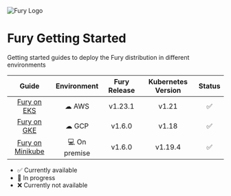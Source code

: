 ![Fury Logo](./utils/images/fury_logo.png)

# Fury Getting Started

Getting started guides to deploy the Fury distribution in different environments

|                     Guide                      |  Environment  | Fury Release | Kubernetes Version |  Status            |
|:----------------------------------------------:|:-------------:|:------------:|:------------------:|:------------------:|
|      [Fury on EKS](fury-on-eks/README.md)      |     ☁ AWS     |   v1.23.1    |       v1.21        | :white_check_mark: |
|      [Fury on GKE](fury-on-gke/README.md)      |     ☁ GCP     |    v1.6.0    |       v1.18        | :white_check_mark: |
| [Fury on Minikube](fury-on-minikube/README.md) | 💻 On premise |     v1.6.0   |       v1.19.4      | :white_check_mark: |

- :white_check_mark: Currently available
- :hammer: In progress
- :x: Currently not available
